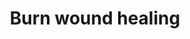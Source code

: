 ---
annotations:
- type: Pathway Ontology
  value: cell-extracellular matrix signaling pathway
- type: Cell Type Ontology
  value: fibroblast
- type: Cell Type Ontology
  value: myofibroblast cell
- type: Cell Type Ontology
  value: endothelial cell
- type: Cell Type Ontology
  value: keratinocyte
- type: Pathway Ontology
  value: immune response pathway
authors:
- ExperiMed
- Khanspers
- Egonw
- Eweitz
description: This pathway is part of a systematic review on currently known molecular
  players in burn wound healing in mammalians.
last-edited: 2021-11-23
organisms:
- Homo sapiens
redirect_from:
- /index.php/Pathway:WP5055
- /instance/WP5055
schema-jsonld:
- '@context': https://schema.org/
  '@id': https://wikipathways.github.io/pathways/WP5055.html
  '@type': Dataset
  creator:
    '@type': Organization
    name: WikiPathways
  description: This pathway is part of a systematic review on currently known molecular
    players in burn wound healing in mammalians.
  keywords:
  - ELN
  - PFN1
  - TLR3
  - SERPINH1
  - CD3E
  - FN1
  - Cspg4
  - PDGFRb
  - GROA
  - SPARC
  - SFRP2
  - ACES
  - TGFB3
  - LPS
  - MMP9
  - CXCR2
  - CXCR4
  - hsa-miR-29a
  - TAGLN
  - VEGFA
  - TIMP2
  - FGFR3
  - TLR6
  - ACTA1
  - SMAD3
  - Sulfate
  - TAGL
  - Col1a1b
  - XIST
  - TLR9
  - S10A6
  - IFNA2
  - SLUR1
  - PGS2
  - TP53
  - CXCL12
  - IFNB1
  - MIAT
  - IL6
  - FST
  - MMP2
  - NOX4
  - MIR29B1
  - NFKB1
  - EGF
  - F13A1
  - FOXE1
  - hsa-miR-29b-3p
  - TLR8
  - BCL2
  - ADAM12
  - TLR5
  - IL1B
  - SCEL
  - NOD2
  - MMP7
  - TNFAIP3
  - NOD1
  - AKT1
  - CASP3
  - KLF4
  - LINC00338
  - INHBA
  - HGF
  - ICAM1
  - CNN2
  - MYD88
  - 'bsmA '
  - IL1A
  - COL1A1
  - Activin
  - JAG2
  - NOTCH2
  - NFKBIA
  - S10A9
  - GAS5
  - S10AB
  - MMP13
  - TNF
  - CD248
  - FILA
  - hsa-miR-181b
  - MMP1
  - CCL2
  - FGFR1
  - TGFB1
  - TLR1
  - COL1A2
  - K2C6A
  - TLR4
  - HCP5
  - TLR2
  - ACh
  - MMP3
  - TGFB2
  - TLR7
  - HOTAIR
  - SNAI2
  - AMBP
  - HEXD
  - NFKBIZ
  - IL8
  - KDR
  - HMGB1
  - BRD4
  - FGFR4
  - TNC
  - FBN1
  - MMP28
  - ACHA7
  - MIR145
  - CXCL14
  - hsa-miR-126
  - Col1A1
  - FGFR2
  - IL15
  - TPM3
  - LY96
  - VIM
  - hsa-miR-4485-3p
  - TIMP1
  - PECAM1
  - PGE2
  - LN28A
  - Krt222
  license: CC0
  name: Burn wound healing
seo: CreativeWork
title: Burn wound healing
wpid: WP5055
---